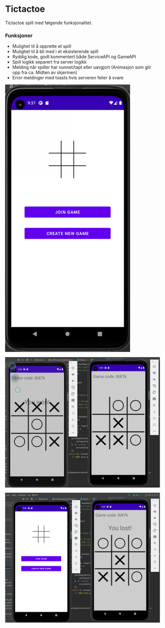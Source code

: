 # Tictactoe

Tictactoe spill med følgende funksjonalitet.

### Funksjoner
- Mulighet til å opprette et spill
- Mulighet til å bli med i et eksisterende spill
- Ryddig kode, godt kommentert både ServiceAPI og GameAPI
- Spill logikk separert fra server logikk
- Melding når spiller har vunnet/tapt eller uavgjort (Animasjon som glir opp fra ca. Midten av skjermen)
- Error meldinger med toasts hvis serveren feiler å svare

![alt text](https://raw.githubusercontent.com/kamilernerd/Tictactoe/master/bilder/img1.png?token=AFY7P5BIMOUKDEYOHN3OZDDASGSHU)


![alt text](https://raw.githubusercontent.com/kamilernerd/Tictactoe/master/bilder/img3.png?token=AFY7P5AA5NBF4BFZISEHKQTASGSHW)


![alt text](https://raw.githubusercontent.com/kamilernerd/Tictactoe/master/bilder/img4.png?token=AFY7P5FKZ4Z7NXIA2BURBBTASGSHY)
